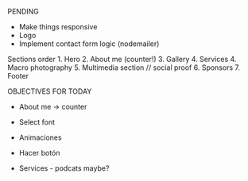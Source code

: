 PENDING 

* Make things responsive
* Logo
* Implement contact form logic (nodemailer)


Sections order
    1. Hero
    2. About me (counter!)
    3. Gallery
    4. Services
            4. Macro photography
5. Multimedia section // social proof
    6. Sponsors
    7. Footer


OBJECTIVES FOR TODAY
- About me -> counter
- Select font
- Animaciones
- Hacer botón


- Services - podcats maybe?
